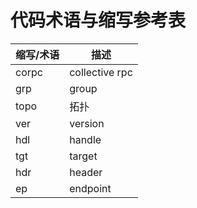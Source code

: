 # 代码术语与缩写参考表

| 缩写/术语 | 描述           |
| --------- | -------------- |
| corpc     | collective rpc |
| grp       | group          |
| topo | 拓扑 |
| ver | version |
| hdl | handle |
| tgt | target |
| hdr | header |
| ep  | endpoint |


